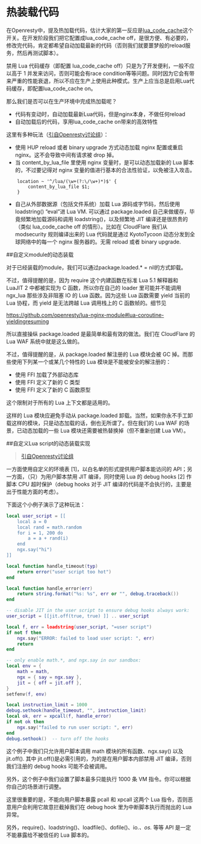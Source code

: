 # 热装载代码

在Openresty中，提及热加载代码，估计大家的第一反应是[lua_code_cache](http://wiki.nginx.org/HttpLuaModule#lua_code_cache)这个开关。在开发阶段我们把它配置成lua_code_cache off，是很方便、有必要的，修改完代码，肯定都希望自动加载最新的代码（否则我们就要噩梦般的reload服务，然后再测试脚本）。

禁用 Lua 代码缓存（即配置 lua_code_cache off）只是为了开发便利，一般不应以高于 1 并发来访问，否则可能会有race condition等等问题。同时因为它会有带来严重的性能衰退，所以不应在生产上使用此种模式。生产上应当总是启用Lua代码缓存，即配置lua_code_cache on。

那么我们是否可以在生产环境中完成热加载呢？

* 代码有变动时，自动加载最新Lua代码，但是nginx本身，不做任何reload
* 自动加载后的代码，享用lua_code_cache on带来的高效特性


这里有多种玩法（[引自Openresty讨论组](https://groups.google.com/forum/#!searchin/openresty/package.loaded/openresty/-MZ9AzXaaG8/TeXTyLCuoYUJ)）： 

* 使用 HUP reload 或者 binary upgrade 方式动态加载 nginx 配置或重启 nginx。这不会导致中间有请求被 drop 掉。 
* 当 content_by_lua_file 里使用 nginx 变量时，是可以动态加载新的 Lua 脚本的，不过要记得对 nginx 变量的值进行基本的合法性验证，以免被注入攻击。 

```
    location ~ '^/lua/(\w+(?:\/\w+)*)$' { 
        content_by_lua_file $1; 
    } 
```

* 自己从外部数据源（包括文件系统）加载 Lua 源码或字节码，然后使用 loadstring() “eval”进 Lua VM. 可以通过 package.loaded 自己来做缓存，毕竟频繁地加载源码和调用 loadstring()，以及频繁地 JIT 编译还是很昂贵的（类似 lua_code_cache off 的情形）。比如在 CloudFlare 我们从 modsecurity 规则编译出来的 Lua 代码就是通过 KyotoTycoon 动态分发到全球网络中的每一个 nginx 服务器的。无需 reload 或者 binary upgrade. 

##自定义module的动态装载

对于已经装载的module，我们可以通过package.loaded.* = nil的方式卸载。

不过，值得提醒的是，因为 require 这个内建函数在标准 Lua 5.1 解释器和 LuaJIT 2 中都被实现为 C 函数，所以你在自己的 loader 里可能并不能调用 ngx_lua 那些涉及非阻塞 IO 的 Lua 函数。因为这些 Lua 函数需要 yield 当前的 Lua 协程，而 yield 是无法跨越 Lua 调用栈上的 C 函数帧的。细节见 

https://github.com/openresty/lua-nginx-module#lua-coroutine-yieldingresuming 

所以直接操纵 package.loaded 是最简单和最有效的做法。我们在 CloudFlare 的 Lua WAF 系统中就是这么做的。 

不过，值得提醒的是，从 package.loaded 解注册的 Lua 模块会被 GC 掉。而那些使用下列某一个或某几个特性的 Lua 
模块是不能被安全的解注册的： 

* 使用 FFI 加载了外部动态库
* 使用 FFI 定义了新的 C 类型
* 使用 FFI 定义了新的 C 函数原型

这个限制对于所有的 Lua 上下文都是适用的。 

这样的 Lua 模块应避免手动从 package.loaded 卸载。当然，如果你永不手工卸载这样的模块，只是动态加载的话，倒也无所谓了。但在我们的 Lua WAF 的场景，已动态加载的一些 Lua 模块还需要被热替换掉（但不重新创建 Lua VM）。 


##自定义Lua script的动态装载实现 

> [引自Openresty讨论组](https://groups.google.com/forum/#!searchin/openresty/%E5%8A%A8%E6%80%81%E5%8A%A0%E8%BD%BDlua%E8%84%9A%E6%9C%AC/openresty/-MZ9AzXaaG8/TeXTyLCuoYUJ)

一方面使用自定义的环境表 [1]，以白名单的形式提供用户脚本能访问的 API；另一方面，（只）为用户脚本禁用 JIT 编译，同时使用 Lua 的 debug hooks [2] 作脚本 CPU 超时保护（debug hooks 对于 JIT 编译的代码是不会执行的，主要是出于性能方面的考虑）。 

下面这个小例子演示了这种玩法： 

```lua
local user_script = [[ 
    local a = 0 
    local rand = math.random 
    for i = 1, 200 do 
        a = a + rand(i) 
    end 
    ngx.say("hi") 
]] 

local function handle_timeout(typ) 
    return error("user script too hot") 
end 

local function handle_error(err) 
    return string.format("%s: %s", err or "", debug.traceback()) 
end 

-- disable JIT in the user script to ensure debug hooks always work: 
user_script = [[jit.off(true, true) ]] .. user_script 

local f, err = loadstring(user_script, "=user script") 
if not f then 
    ngx.say("ERROR: failed to load user script: ", err) 
    return 
end 

-- only enable math.*, and ngx.say in our sandbox: 
local env = { 
    math = math, 
    ngx = { say = ngx.say }, 
    jit = { off = jit.off }, 
} 
setfenv(f, env) 

local instruction_limit = 1000 
debug.sethook(handle_timeout, "", instruction_limit) 
local ok, err = xpcall(f, handle_error) 
if not ok then 
    ngx.say("failed to run user script: ", err) 
end 
debug.sethook()  -- turn off the hooks 
```

这个例子中我们只允许用户脚本调用 math 模块的所有函数、ngx.say() 以及 jit.off(). 其中 jit.off()是必需引用的，为的是在用户脚本内部禁用 JIT 编译，否则我们注册的 debug hooks 可能不会被调用。 

另外，这个例子中我们设置了脚本最多只能执行 1000 条 VM 指令。你可以根据你自己的场景进行调整。 

这里很重要的是，不能向用户脚本暴露 pcall 和 xpcall 这两个 Lua 指令，否则恶意用户会利用它故意拦截掉我们在 debug hook 里为中断脚本执行而抛出的 Lua 异常。 

另外，require()、loadstring()、loadfile()、dofile()、io.*、os.* 等等 API 是一定不能暴露给不被信任的 Lua 脚本的。 
